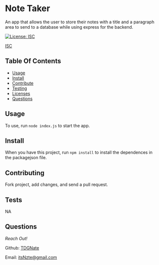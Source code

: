 # Note Taker

An app that allows the user to store their notes with a title and a paragraph area to send to a database while using express for the backend.

[![License: ISC](https://img.shields.io/badge/License-ISC-blue.svg)](https://opensource.org/licenses/ISC)

[ISC](https://choosealicense.com/licenses/isc/)

## Table Of Contents

- [Usage](#usage)
- [Install](#install)
- [Contribute](#contributing)
- [Testing](#tests)
- [Licenses](#licenses)
- [Questions](#questions)

## Usage

To use, run `node index.js` to start the app.

## Install

When you have this project, run `npm install` to install the dependences in the packagejson file.

## Contributing

Fork project, add changes, and send a pull request.

## Tests

NA

## Questions

_Reach Out!_

Github: [TDGNate](https://github.com/TDGNate)

Email: itsNzte@gmail.com
